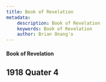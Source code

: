 ```yaml
---
title: Book of Revelation
metadata:
    description: Book of Revelation
    keywords: Book of Revelation
    author: Brian Onang'o
---
```


#### Book of Revelation

## 1918 Quater 4
